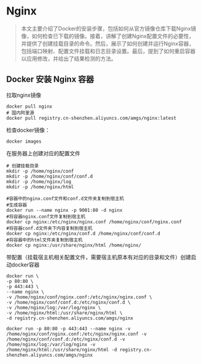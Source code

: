 # Nginx

> 本文主要介绍了Docker的安装步骤，包括如何从官方镜像仓库下载Nginx镜像，如何检查已下载的镜像。接着，讲解了创建Nginx配置文件的必要性，并提供了创建挂载目录的命令。然后，展示了如何创建并运行Nginx容器，包括端口映射、配置文件挂载和日志目录设置。最后，提到了如何重启容器以应用修改，并给出了结果检测的方法。
> 
>

## Docker 安装 Nginx 容器 

拉取nginx镜像

```
docker pull nginx
# 国内阿里源
docker pull registry.cn-shenzhen.aliyuncs.com/amgs/nginx:latest
```

检查docker镜像：

```
docker images
```

在服务器上创建对应的配置文件

```
# 创建挂载目录
mkdir -p /home/nginx/conf
mkdir -p /home/nginx/conf/conf.d
mkdir -p /home/nginx/log
mkdir -p /home/nginx/html

#容器中的nginx.conf文件和conf.d文件夹复制到宿主机
#生成容器
docker run --name nginx -p 9001:80 -d nginx
#将容器nginx.conf文件复制到宿主机
docker cp nginx:/etc/nginx/nginx.conf /home/nginx/conf/nginx.conf
#将容器conf.d文件夹下内容复制到宿主机
docker cp nginx:/etc/nginx/conf.d /home/nginx/conf/conf.d
#将容器中的html文件夹复制到宿主机
docker cp nginx:/usr/share/nginx/html /home/nginx/
```



带配置（挂载宿主机相关配置文件，需要宿主机原本有对应的目录和文件）创建启动docker容器

```
docker run \
-p 80:80 \
-p 443:443 \
--name nginx \
-v /home/nginx/conf/nginx.conf:/etc/nginx/nginx.conf \
-v /home/nginx/conf/conf.d:/etc/nginx/conf.d \
-v /home/nginx/log:/var/log/nginx \
-v /home/nginx/html:/usr/share/nginx/html \
-d registry.cn-shenzhen.aliyuncs.com/amgs/nginx
```

```
docker run -p 80:80 -p 443:443 --name nginx -v /home/nginx/conf/nginx.conf:/etc/nginx/nginx.conf -v /home/nginx/conf/conf.d:/etc/nginx/conf.d -v /home/nginx/log:/var/log/nginx -v /home/nginx/html:/usr/share/nginx/html -d registry.cn-shenzhen.aliyuncs.com/amgs/nginx
```

